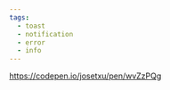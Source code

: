 ```yaml
---
tags:
  - toast
  - notification
  - error
  - info
---
```

https://codepen.io/josetxu/pen/wvZzPQg

